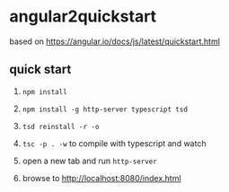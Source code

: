 # angular2quickstart
based on https://angular.io/docs/js/latest/quickstart.html

## quick start

1. `npm install`

2. `npm install -g http-server typescript tsd`

3. `tsd reinstall -r -o`

4. `tsc -p . -w` to compile with typescript and watch

5. open a new tab and run `http-server`

6. browse to <http://localhost:8080/index.html>